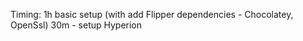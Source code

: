 
Timing:
1h basic setup (with add Flipper dependencies - Chocolatey, OpenSsl)
30m - setup Hyperion

